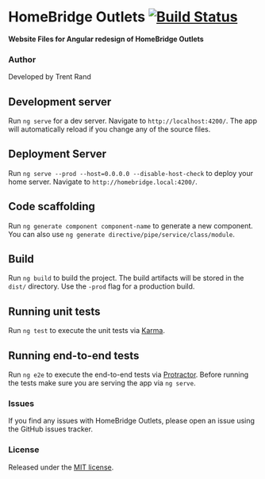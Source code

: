 # HomeBridge Outlets  [![Build Status](https://travis-ci.org/trentrand/homekit-outlets.svg?branch=master)](https://travis-ci.org/trentrand/homekit-outlets)
__Website Files for Angular redesign of HomeBridge Outlets__

### Author

Developed by Trent Rand

## Development server

Run `ng serve` for a dev server. Navigate to `http://localhost:4200/`. The app will automatically reload if you change any of the source files.

## Deployment Server

Run `ng serve --prod --host=0.0.0.0 --disable-host-check` to deploy your home server. Navigate to `http://homebridge.local:4200/`.

## Code scaffolding

Run `ng generate component component-name` to generate a new component. You can also use `ng generate directive/pipe/service/class/module`.

## Build

Run `ng build` to build the project. The build artifacts will be stored in the `dist/` directory. Use the `-prod` flag for a production build.

## Running unit tests

Run `ng test` to execute the unit tests via [Karma](https://karma-runner.github.io).

## Running end-to-end tests

Run `ng e2e` to execute the end-to-end tests via [Protractor](http://www.protractortest.org/).
Before running the tests make sure you are serving the app via `ng serve`.

### Issues

If you find any issues with HomeBridge Outlets, please open an issue using the GitHub issues tracker.

### License

Released under the [MIT license].


[@trent_rand]:http://twitter.com/trent_rand
[MIT license]:LICENSE.md
